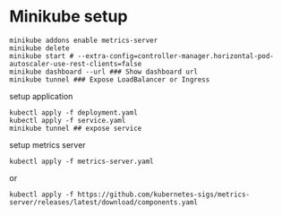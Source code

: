# Minikube setup

```
minikube addons enable metrics-server
minikube delete
minikube start # --extra-config=controller-manager.horizontal-pod-autoscaler-use-rest-clients=false
minikube dashboard --url ### Show dashboard url
minikube tunnel ### Expose LoadBalancer or Ingress
```

setup application
``` 
kubectl apply -f deployment.yaml
kubectl apply -f service.yaml
minikube tunnel ## expose service
```

setup metrics server
``` 
kubectl apply -f metrics-server.yaml
```
or
``` 
kubectl apply -f https://github.com/kubernetes-sigs/metrics-server/releases/latest/download/components.yaml
```


